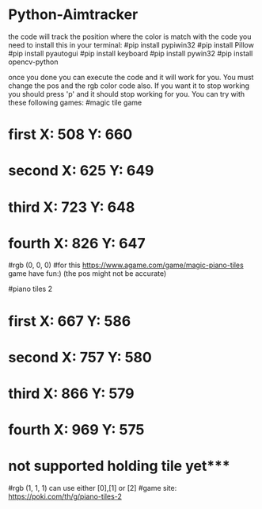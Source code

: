 # Python-Aimtracker
the code will track the position where the color is match with the code
you need to install this in your terminal:
#pip install pypiwin32
#pip install Pillow
#pip install pyautogui
#pip install keyboard
#pip install pywin32
#pip install opencv-python

once you done you can execute the code and it will work for you.
You must change the pos and the rgb color code also.
If you want it to stop working you should press 'p' and it should stop working for you.
You can try with these following games:
#magic tile game
# first X:  508 Y:  660
# second X:  625 Y:  649
# third X:  723 Y:  648
# fourth X:  826 Y:  647
#rgb (0, 0, 0)
#for this https://www.agame.com/game/magic-piano-tiles game have fun:) (the pos might not be accurate)

#piano tiles 2
# first X:  667 Y:  586
# second X: 757 Y:  580
# third X:  866 Y:  579
# fourth X:  969 Y:  575
# not supported holding tile yet***
#rgb (1, 1, 1) can use either [0],[1] or [2]
#game site:  https://poki.com/th/g/piano-tiles-2
